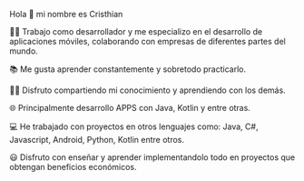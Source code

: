 Hola 👋 mi nombre es Cristhian

👨‍💻 Trabajo como desarrollador y me especializo en el desarrollo de aplicaciones móviles, colaborando con empresas de diferentes partes del mundo.

📚 Me gusta aprender constantemente y sobretodo practicarlo.

👨‍🏫 Disfruto compartiendo mi conocimiento y aprendiendo con los demás.

🌐 Principalmente desarrollo APPS con Java, Kotlin y entre otras.

💻 He trabajado con proyectos en otros lenguajes como: Java, C#, Javascript, Android, Python, Kotlin entre otros.

😃 Disfruto con enseñar y aprender implementandolo todo en proyectos que obtengan beneficios económicos.
